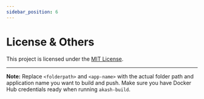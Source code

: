 ```yaml
---
sidebar_position: 6
---
```


# License & Others

This project is licensed under the [MIT License](LICENSE).

---

**Note:** Replace `<folderpath>` and `<app-name>` with the actual folder path and application name you want to build and push. Make sure you have Docker Hub credentials ready when running `akash-build`.